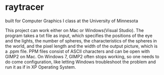 raytracer
=========

built for Computer Graphics I class at the University of Minnesota



This project can work either on Mac or Windows(Visual Studio). The program takes a txt file as input, which specifies the positions of the eye and the lights, the number of spheres, the characteristics of the spheres in the world, and the  pixel length and the width of the output picture, which is a .ppm file. PPM files consist of ASCII characters and can be open with GIMP2 on Mac. On Windows 7, GIMP2 often stops working, so one needs to do come configuration, like letting Windows troubleshoot the problem and run it as if in XP Operating System.
